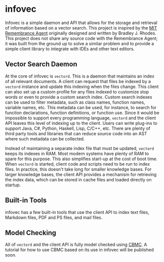 infovec
=======

Infovec is a simple daemon and API that allows for the storage and retrieval of
information based on a vector search.  This project is inspired by the [MIT
Remembrance Agent][remem-agent] originally designed and written by Bradley J.
Rhodes.  This project does not share any source code with the Remembrance Agent;
it was built from the ground up to solve a similar problem and to provide a
simple client library to integrate with IDEs and other text editors.

[remem-agent]: https://alumni.media.mit.edu/~rhodes/Papers/remembrance.html

Vector Search Daemon
--------------------

At the core of infovec is `vectord`. This is a daemon that maintains an index of
all relevant documents. A client can request that files be indexed by a
`vectord` instance and update this indexing when the files change.  This client
can also set up a custom profile for any files indexed to customize stop words
or even to provide a custom search index. Custom search indexes can be used to
filter metadata, such as class names, function names, variable names, etc.
This metadata can be used, for instance, to search for function declarations,
function definitions, or function use.  Since it would be impossible to support
every programming language, `vectord` and the client API leaves this level of
indexing up to the client.  Users can write plug-ins to support Java, C#,
Python, Haskell, Lisp, C/C++, etc.  There are plenty of third party tools and
libraries that can reduce source code into an AST where such metadata can be
collected.

Instead of maintaining a separate index file that must be updated, `vectord`
keeps its indexes in RAM.  Most modern systems have plenty of RAM to spare for
this purpose.  This also simplifies start-up at the cost of boot time.  When
`vectord` is started, client code and scripts need to be run to index files. In
practice, this doesn't take long for smaller knowledge bases. For larger
knowledge bases, the client API provides a mechanism for retrieving the index
data, which can be stored in cache files and loaded directly on startup.

Built-in Tools
--------------

infovec has a few built-in tools that use the client API to index text files,
Markdown files, PDF and PS files, and mail files.

Model Checking
--------------

All of `vectord` and the client API is fully model checked using [CBMC][cbmc]. A
tutorial for how to use CBMC based on its use in infovec will be published soon.

[cbmc]: https://www.cprover.org/cbmc/
